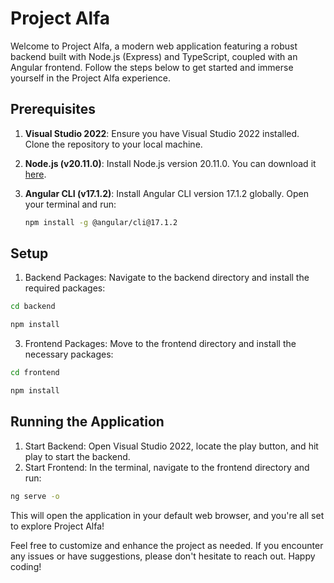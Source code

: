 # Project Alfa

Welcome to Project Alfa, a modern web application featuring a robust backend built with Node.js (Express) and TypeScript, coupled with an Angular frontend. Follow the steps below to get started and immerse yourself in the Project Alfa experience.

## Prerequisites

1. **Visual Studio 2022**: Ensure you have Visual Studio 2022 installed. Clone the repository to your local machine.

2. **Node.js (v20.11.0)**: Install Node.js version 20.11.0. You can download it [here](https://nodejs.org/).

3. **Angular CLI (v17.1.2)**: Install Angular CLI version 17.1.2 globally. Open your terminal and run:
   ```bash
   npm install -g @angular/cli@17.1.2
   ```

## Setup

1. Backend Packages: Navigate to the backend directory and install the required packages:
  ```bash
  cd backend
  ```
  ```bash
  npm install
  ```
3. Frontend Packages: Move to the frontend directory and install the necessary packages:
  ```bash
  cd frontend
   ```
  ```bash
  npm install
  ```

## Running the Application

1. Start Backend: Open Visual Studio 2022, locate the play button, and hit play to start the backend.
2. Start Frontend: In the terminal, navigate to the frontend directory and run:
  ```bash
  ng serve -o
  ```


This will open the application in your default web browser, and you're all set to explore Project Alfa!

Feel free to customize and enhance the project as needed. If you encounter any issues or have suggestions, please don't hesitate to reach out. Happy coding!
